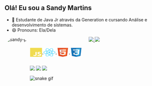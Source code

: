 ## Olá! Eu sou a Sandy Martins

- 🔭 Estudante de Java Jr através da Generation e cursando Análise e desenvolvimento de sistemas.
- 😄 Pronouns: Ela/Dela

<div align="center">
  <a href="https://github.com/sandymartins">
  <img align="left" alt="Sandy-pic" height="260" style="border-radius:50px;" src="https://user-images.githubusercontent.com/52469840/181825895-33c5ea49-9596-4674-a6b3-8870315e9c8e.png">
  <img height="180em" src="https://github-readme-stats.vercel.app/api?username=SandyMartins&show_icons=true&theme=dracula&include_all_commits=true&count_private=true"/>
  <img height="180em" src="https://github-readme-stats.vercel.app/api/top-langs/?username=SandyMartins&layout=compact&langs_count=7&theme=dracula"/>
</div>
<div style="display: inline_block"><br>
  <img align="center" alt="Rafa-Js" height="30" width="40" src="https://raw.githubusercontent.com/devicons/devicon/master/icons/javascript/javascript-plain.svg">
  <img align="center" alt="Rafa-React" height="30" width="40" src="https://raw.githubusercontent.com/devicons/devicon/master/icons/react/react-original.svg">
  <img align="center" alt="Rafa-HTML" height="30" width="40" src="https://raw.githubusercontent.com/devicons/devicon/master/icons/html5/html5-original.svg">
  <img align="center" alt="Rafa-CSS" height="30" width="40" src="https://raw.githubusercontent.com/devicons/devicon/master/icons/css3/css3-original.svg">
  
</div>

  ##
 
 <div> 
 <a href="https://discord.gg/FXdKhxvN" target="_blank"><img src="https://img.shields.io/badge/Discord-7289DA?style=for-the-badge&logo=discord&logoColor=white" target="_blank"></a> 
  <a href = "mailto:sandycris.luar@gmail.com"><img src="https://img.shields.io/badge/-Gmail-%23333?style=for-the-badge&logo=gmail&logoColor=white" target="_blank"></a>
  <a href="https://www.linkedin.com/in/sandy-martins-10aa82168/"_blank"><img src="https://img.shields.io/badge/-LinkedIn-%230077B5?style=for-the-badge&logo=linkedin&logoColor=white" target="_blank"></a> 
  
![snake gif](https://github.com/sandymartins/sandymartins/blob/output/github-contribution-grid-snake.svg)
  
  
</div>
